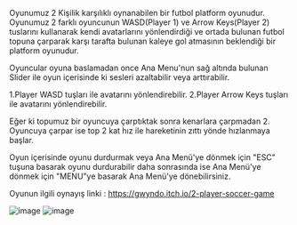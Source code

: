 Oyunumuz 2 Kişilik karşılıklı oynanabilen bir futbol platform oyunudur.
Oyunumuz 2 farklı oyuncunun WASD(Player 1) ve Arrow Keys(Player 2) tuslarını kullanarak kendi avatarlarını yönlendirdiği ve ortada bulunan futbol topuna çarparak karşı tarafta bulunan kaleye gol atmasının beklendiği bir platform oyunudur. 

Oyuncular oyuna baslamadan once Ana Menu'nun sağ altında bulunan Slider ile oyun içerisinde ki sesleri azaltabilir veya arttırabilir.

1.Player WASD tuşları ile avatarını yönlendirebilir.
2.Player Arrow Keys tuşları ile avatarını yönlendirebilir.

Eğer ki topumuz bir oyuncuya çarptıktak sonra kenarlara çarpmadan 2. Oyuncuya çarpar ise top 2 kat hız ile hareketinin zıttı yönde hızlanmaya başlar.

Oyun içerisinde oyunu durdurmak veya Ana Menü'ye dönmek için "ESC" tuşuna basarak oyunu durdurabilir daha sonrasında ise Ana Menü'ye dönmek için "MENU"ye basarak Ana Menü'ye dönebilirsiniz.

Oyunun ilgili oynayış linki : https://gwyndo.itch.io/2-player-soccer-game

![image](https://user-images.githubusercontent.com/74237991/215777804-27d4543e-ed1c-455f-bd15-400cd78f206c.png)
![image](https://user-images.githubusercontent.com/74237991/215777922-432c9315-81e8-4190-9b2d-048e44704173.png)

